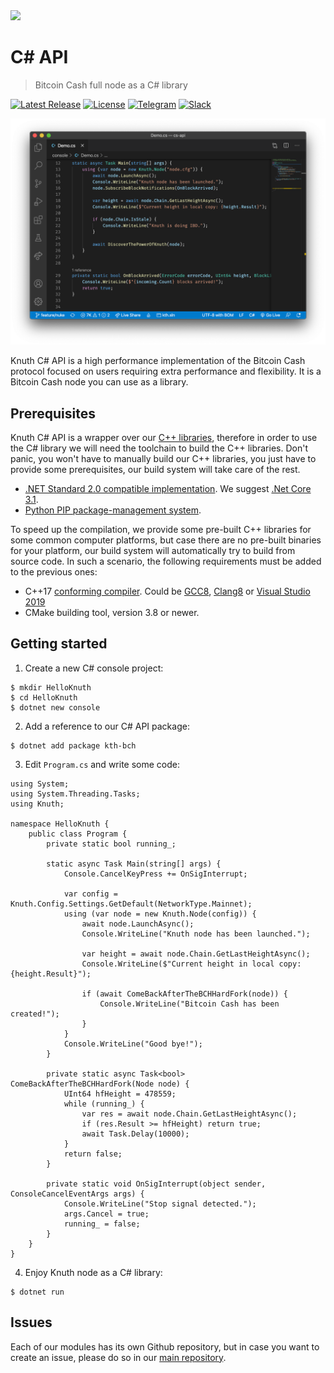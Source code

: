 <img width="200px" src="https://github.com/k-nuth/cs-api/raw/master/docs/images/kth-purple.png" />

# C# API

> Bitcoin Cash full node as a C# library

[![Latest Release](https://img.shields.io/nuget/v/kth-bch?logo=nuget&label=release&style=for-the-badge)](https://www.nuget.org/packages/kth-bch)
[![License](https://img.shields.io/badge/license-MIT-blue.svg?style=for-the-badge&logo=data%3Aimage%2Fpng%3Bbase64%2CiVBORw0KGgoAAAANSUhEUgAAAEAAAABACAYAAACqaXHeAAAAAXNSR0IArs4c6QAAAARnQU1BAACxjwv8YQUAAAAJcEhZcwAAHYcAAB2HAY%2Fl8WUAAAAZdEVYdFNvZnR3YXJlAHBhaW50Lm5ldCA0LjAuMTCtCgrAAAADB0lEQVR4XtWagXETMRREUwIlUAIlUAodQAl0AJ1AB9BB6AA6gA6MduKbkX%2BevKecNk525jHO3l%2Fp686xlJC70%2Bl0C942vjV%2Bn9FreVQbBc0wWujfRpW8Z78JaIb53hhJ1ygTA80w9PQ36duBMjHQHPCuoQZfutSjeqU1PAJN4E3j2pN7aVKv6pnWcgGawNfGa5N6prVcgGZBn8yvVXZXQbOgPXokXaPMNZwoc41D%2FaHZ8b7hpBrKjnCizIjD%2FaHZ8aPR6%2BeZXqqh7Agnyow43B%2BaZz40qnQ36a6rlsYgnChDLOkPzTN1z%2B9PafU0N3OAcaIMsaQ%2FNBufG1X9JyrtDMr0Y4xwokxlWX%2BPjAYdemhPrWeDvYcPJ8r0LO3v4oszNfivQQuTp2u9qJGKE2V6lvZ38UVj9q3t3oqEE2U2lvfXF4t6qPjTqDUV1fRyhw8nymws768vfOr2NtqOqFY4UUZE%2BusL6VDRX7%2FGzOHDiTIi0t9WMPsUKzNPx4kysf62gmuHir3sPXw4USbWny485ZOc2PsJ7VTro%2F3pwp5DxV7qHq2xa41TrY%2F2J7PfJkaHir3UwwdtU061PtqfTP0CUaYm2v3LxCtoDI2lMWk8p1of7Y8K0jhRJgaaYZwoE0P%2FpFUndZqtP6T4BE2zC5qtP6T4BE2zC5qtPyRN8OvhZUQae3ZBtT7anyb49PA6Ivp5wKnWR%2FvbJkncZXr6wokysf62CXRCWjmJxhqd2JwoE%2BuvTqS37JGJlB39GLzhRJmN5f31gz8XTpSJgWYYJ8rEQDOME2VioBnGiTIx0AzjRJkYaIZxokwMNMM4USYGmmGcKBMDzTBOlImBZhgnysRAM4wTZWKgGcaJMjHQDONEmRhohnGiTAw0wzhRJgaaYZwoEwPNME6UiYFmGCfKxEAzjBNlYqAZxokyMdAMoL%2FO%2BNi4bzjpT1e%2BNFb8V7gFzUXMLHqk%2BM1A8wArFj1S5GagOUly0SMtuxloTnJrUU%2B7QXOSW4t62g2ak9xa1NNu0Jzk1qKednK6%2Bw9roIB8keT%2F3QAAAABJRU5ErkJggg%3D%3D)](LICENSE.md)
<a target="_blank" href="https://t.me/knuth_cash">![Telegram][badge.telegram]</a>
<a target="_blank" href="https://k-nuth.slack.com/">![Slack][badge.slack]</a>

<p align="center"><img width="800px" src="docs/images/demo.png" /></p>

Knuth C# API is a high performance implementation of the Bitcoin Cash protocol focused on users requiring extra performance and flexibility. It is a Bitcoin Cash node you can use as a library.

## Prerequisites

Knuth C# API is a wrapper over our [C++ libraries](https://github.com/k-nuth/node), therefore in order to use the C# library we will need the toolchain to build the C++ libraries. Don't panic, you won't have to manually build our C++ libraries, you just have to provide some prerequisites, our build system will take care of the rest.

* [.NET Standard 2.0 compatible implementation](https://docs.microsoft.com/en-us/dotnet/standard/net-standard). We suggest [.Net Core 3.1](https://docs.microsoft.com/en-us/dotnet/core/install/).
* [Python PIP package-management system](https://pip.pypa.io/en/stable/installing/).

To speed up the compilation, we provide some pre-built C++ libraries for some common computer platforms, but case there are no pre-built binaries for your platform, our build system will automatically try to build from source code. In such a scenario, the following requirements must be added to the previous ones:

* C++17 [conforming compiler](https://en.cppreference.com/w/cpp/compiler_support). Could be [GCC8](https://gcc.gnu.org/), [Clang8](https://clang.llvm.org/) or [Visual Studio 2019](https://visualstudio.microsoft.com/vs/)
* CMake building tool, version 3.8 or newer.


## Getting started

1. Create a new C# console project:
```
$ mkdir HelloKnuth
$ cd HelloKnuth
$ dotnet new console
```

2. Add a reference to our C# API package:

```
$ dotnet add package kth-bch
```

3. Edit `Program.cs` and write some code:

```CSharp
using System;
using System.Threading.Tasks;
using Knuth;

namespace HelloKnuth {
    public class Program {
        private static bool running_;

        static async Task Main(string[] args) {
            Console.CancelKeyPress += OnSigInterrupt;

            var config = Knuth.Config.Settings.GetDefault(NetworkType.Mainnet);
            using (var node = new Knuth.Node(config)) {
                await node.LaunchAsync();
                Console.WriteLine("Knuth node has been launched.");

                var height = await node.Chain.GetLastHeightAsync();
                Console.WriteLine($"Current height in local copy: {height.Result}");

                if (await ComeBackAfterTheBCHHardFork(node)) {
                    Console.WriteLine("Bitcoin Cash has been created!");
                }
            }
            Console.WriteLine("Good bye!");
        }

        private static async Task<bool> ComeBackAfterTheBCHHardFork(Node node) {
            UInt64 hfHeight = 478559;
            while (running_) {
                var res = await node.Chain.GetLastHeightAsync();
                if (res.Result >= hfHeight) return true;
                await Task.Delay(10000);
            }
            return false;
        }

        private static void OnSigInterrupt(object sender, ConsoleCancelEventArgs args) {
            Console.WriteLine("Stop signal detected.");
            args.Cancel = true;
            running_ = false;
        }
    }
}

```

4. Enjoy Knuth node as a C# library:

```
$ dotnet run
```

## Issues

Each of our modules has its own Github repository, but in case you want to create an issue, please do so in our [main repository](https://github.com/k-nuth/kth/issues).


<!-- Links -->
[badge.Travis]: https://travis-ci.org/k-nuth/cs-api.svg?branch=master
<!-- [badge.Appveyor]: https://ci.appveyor.com/api/projects/status/github/k-nuth/cs-api?svg=true&branch=master -->
[badge.Appveyor]: https://img.shields.io/appveyor/ci/Knuth/cs-api.svg?style=for-the-badge&label=build&logo=appveyor&logoColor=white
[badge.GithubActions]: https://github.com/k-nuth/cs-api/workflows/Build%20and%20Test/badge.svg
[badge.Cirrus]: https://api.cirrus-ci.com/github/k-nuth/cs-api.svg?branch=master
[badge.version]: https://badge.fury.io/gh/k-nuth%2Fkth-cs-api.svg
[badge.release]: https://img.shields.io/github/release/k-nuth/cs-api.svg
[badge.c]: https://img.shields.io/badge/C-11-blue.svg?style=flat&logo=c
[badge.telegram]: https://img.shields.io/badge/telegram-badge-blue.svg?logo=telegram&style=for-the-badge
[badge.slack]: https://img.shields.io/badge/slack-badge-orange.svg?logo=slack&style=for-the-badge



<!-- [![Downloads](https://img.shields.io/nuget/dt/kth-bch.svg?style=for-the-badge&logo=data%3Aimage%2Fpng%3Bbase64%2CiVBORw0KGgoAAAANSUhEUgAAAEAAAABACAYAAACqaXHeAAAAAXNSR0IArs4c6QAAAARnQU1BAACxjwv8YQUAAAAJcEhZcwAAHYcAAB2HAY%2Fl8WUAAAAZdEVYdFNvZnR3YXJlAHBhaW50Lm5ldCA0LjAuMTnU1rJkAAABrUlEQVR4XuXQQW7DMAxE0Rw1R%2BtN3XAjBOpPaptfsgkN8DazIDB8bNu2NCxXguVKsFwJlrJs6KYGS1k2dFODpSwbuqnBUpYN3dRgKcuGbmqwlGVDNzVYyrKhmxosZdnQTQ2WsmzopgZLWTZ0U4OlLBu6qcFSlg3d1GApy4ZuarCUZUM3NVjKsqGbGixl2dBNDZaybOimBktZNnRTg6UsG7qpwVKWDd3UYPnB86VKfl5owx9YflHhCbvHByz%2FcecnHBofsNzhjk84PD5gudOdnnBqfMDygDs84fT4gOVBVz4hNT5gecIVT0iPD1ieNPMJyviAZcKMJ2jjA5ZJI5%2Bgjg9YCkY8QR8fsJSYTxgyPmApMp4wbHzAUpZ5wtDxAcsBzjxh%2BPiA5SBHnjBlfMByoD1PmDY%2BYDnYtydMHR%2BwnICeMH18wHKS9ydcMj5gOVE84bLxAcuVYLkSLDvVQ5saLDvVQ5saLDvVQ5saLDvVQ5saLDvVQ5saLDvVQ5saLDvVQ5saLDvVQ5saLDvVQ5saLDvVQ5saLDvVQ5saLDvVQ5saLFeC5UqwXAmW69gev7WIMc4gs9idAAAAAElFTkSuQmCC)](https://www.nuget.org/packages/kth-bch/)
-->

<!-- [![Latest Pre-Release](https://img.shields.io/nuget/vpre/kth-bch?logo=nuget&color=yellow&label=pre-release&style=for-the-badge)](https://www.nuget.org/packages/kth-bch/absoluteLatest) -->
